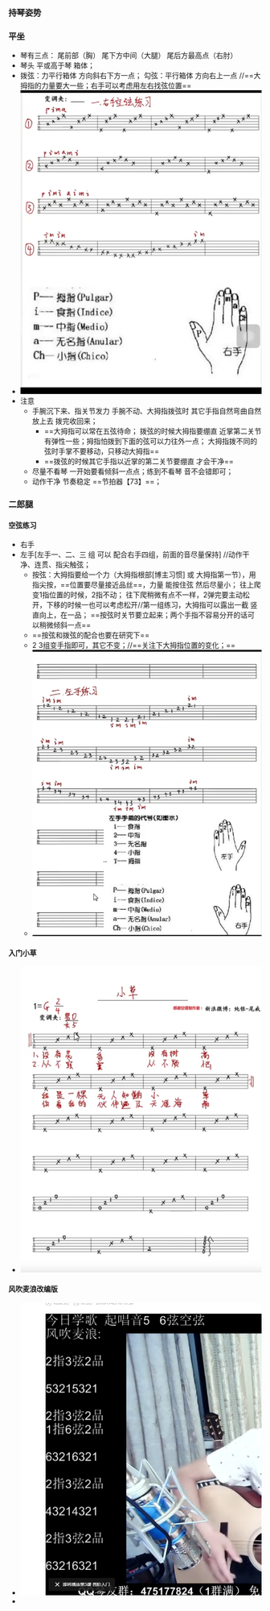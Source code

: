 ### 持琴姿势

### 平坐

- 琴有三点： 尾前部（胸）  尾下方中间（大腿）  尾后方最高点（右肘）
- 琴头 平或高于琴 箱体；
- 拨弦：力平行箱体 方向斜右下方一点；  勾弦：平行箱体   方向右上一点 //==大拇指的力量要大一些；右手可以考虑用左右找弦位置==
- ![image-20230722132211158](吉他课程-photos/image-20230722132211158.png)
- 注意
  - 手腕沉下来、指关节发力  手腕不动、大拇指拨弦时 其它手指自然弯曲自然放上去 拨完收回来；
    - ==大拇指可以常在五弦待命； 拨弦的时候大拇指要绷直  近掌第二关节有弹性一些；拇指怕拨到下面的弦可以力往外一点； 大拇指拨不同的弦时手掌不要移动，只移动大拇指==
    - ==拨弦的时候其它手指以近掌的第二关节要绷直 才会干净==
  - 尽量不看琴 一开始要看倾斜一点点；练到不看琴  音不会错即可；
  - 动作干净  节奏稳定  ==节拍器【73】==；

### 二郎腿

#### 空弦练习

- 右手
- 左手[左手一、二、三 组 可以 配合右手四组，前面的音尽量保持] //动作干净、连贯、指尖触弦；
  - 按弦：大拇指要给一个力（大拇指根部[博主习惯]   或 大拇指第一节），用指尖按，==位置要尽量接近品丝==，力量  能按住弦 然后尽量小； 往上爬  变1指位置的时候，2指不动； 往下爬稍微有点不一样，2弹完要主动松开，下移的时候一也可以考虑松开//第一组练习，大拇指可以露出一截  竖直向上，在一品； ==按弦时关节要立起来；两个手指不容易分开的话可以稍微倾斜一点==
  - ==按弦和拨弦的配合也要在研究下==
  - 2 3组变手指即可，其它不变；//==关注下大拇指位置的变化；==
  - ![image-20230722144033961](吉他课程-photos/image-20230722144033961.png)

#### 入门小草

- ![image-20240413145312486](吉他课程-photos/image-20240413145312486.png)

#### 风吹麦浪改编版

- ![image-20240413172249848](吉他课程-photos/image-20240413172249848.png)
- 



